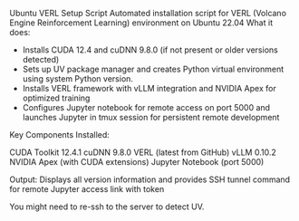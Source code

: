 Ubuntu VERL Setup Script
Automated installation script for VERL (Volcano Engine Reinforcement Learning) environment on Ubuntu 22.04
What it does:

- Installs CUDA 12.4 and cuDNN 9.8.0 (if not present or older versions detected)
- Sets up UV package manager and creates Python virtual environment using system Python version.
- Installs VERL framework with vLLM integration and NVIDIA Apex for optimized training
- Configures Jupyter notebook for remote access on port 5000 and launches Jupyter in tmux session for persistent remote development

Key Components Installed:

CUDA Toolkit 12.4.1
cuDNN 9.8.0
VERL (latest from GitHub)
vLLM 0.10.2
NVIDIA Apex (with CUDA extensions)
Jupyter Notebook (port 5000)

Output:
Displays all version information and provides SSH tunnel command for remote Jupyter access link with token

You might need to re-ssh to the server to detect UV.
